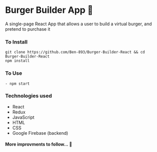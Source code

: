 # Burger Builder App 🍔
A single-page React App that allows a user to build a virtual burger, and pretend to purchase it

### To Install
```
git clone https://github.com/Ben-893/Burger-Builder-React && cd Burger-Builder-React
npm install
```

### To Use
```
- npm start
```

### Technologies used
- React
- Redux
- JavaScript 
- HTML
- CSS
- Google Firebase (backend)

#### More improvments to follow... 🍔
